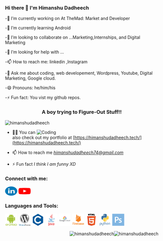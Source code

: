 ### Hi there 👋 I'm Himanshu Dadheech
-🔭 I’m currently working on At TheMad: Market and Developer



-🌱 I’m currently learning Android


-👯 I’m looking to collaborate on ...Marketing,Internships, and Digital Marketing

-🤔 I’m looking for help with ...

-📫 How to reach me: linkedin ,Instagram

-💬 Ask me about coding, web developement, Wordpress, Youtube, Digital Marketing, Google cloud.

-😄 Pronouns: he/him/his

-⚡ Fun fact: You vist my github repos.

<!--
**himanshudadheech/himanshudadheech** is a ✨ _special_ ✨ repository because its `README.md` (this file) appears on your GitHub profile.

Here are some ideas to get you started:

- 🔭 I’m currently working on At Themad: MArket and Developer
- 🌱 I’m currently learning ...Android
- 👯 I’m looking to collaborate on ...Marketing,Internships, and Digital Marketing
- 🤔 I’m looking for help with ...
- 💬 Ask me about ...
- 📫 How to reach me: ...
- 😄 Pronouns: ...
- ⚡ Fun fact: ...
-->
<h3 align="center">A boy trying to Figure-Out Stuff!!</h3>

<p align="left"> <img src="https://komarev.com/ghpvc/?username=himanshudadheech&label=Profile%20views&color=129e00&style=plastic" alt="himanshudadheech" /> </p>
<img align="right" alt="Coding" width="400" src="https://cdn.dribbble.com/users/2646423/screenshots/5507196/computer.gif">

- 👨‍💻 You can also check out my portfolio at [https://himanshudadheech.tech/](https://himanshudadheech.tech/)

- 📫 How to reach me *himanshudadheech74@gmail.com*

- ⚡ Fun fact *I think I am funny XD*

<h3 align="left">Connect with me:</h3>
<p align="left">
<!-- <a href="https://twitter.com/" target="blank"><img align="center" src="https://cdn.jsdelivr.net/npm/simple-icons@3.0.1/icons/twitter.svg" alt="himanshu dadheech" height="30" width="40" /></a> -->
<a href="https://www.linkedin.com/in/himanshudadheech/" target="blank"><img align="center" src="https://github.com/himanshudadheech/Resouce-Icon/blob/main/linkedin.svg" alt="himanshudadheech" height="30" width="40" /></a>
<a href="https://www.youtube.com/channel/UCHAcoZ9mcQQyfKYjy5YPXEA" target="blank"><img align="center" src="https://github.com/himanshudadheech/Resouce-Icon/blob/main/youtube.svg" alt="himanshu_dadheech_" height="30" width="40" /></a>
</p>

<h3 align="left">Languages and Tools:</h3>

<p align="left"> 
  <img src="https://github.com/devicons/devicon/blob/master/icons/android/android-plain-wordmark.svg" alt="android" width="40" height="40"/>
  <img src="https://github.com/devicons/devicon/blob/master/icons/wordpress/wordpress-original.svg" alt= "wordpress" width="40" height="40"/>
  <img src="https://github.com/devicons/devicon/blob/master/icons/c/c-plain.svg" alt="c" width="40" height= "40"/>                                                                   <img src="https://github.com/devicons/devicon/blob/master/icons/java/java-original-wordmark.svg" alt= "java" width="40" height="40"/>                                             <img src="https://github.com/devicons/devicon/blob/master/icons/googlecloud/googlecloud-original-wordmark.svg" alt= "Google cloud" width="40" height="40"/>                   
  <img src="https://github.com/devicons/devicon/blob/master/icons/firebase/firebase-plain-wordmark.svg" alt= "firebase" width="40" height="40"/>                                     <img src="https://github.com/devicons/devicon/blob/master/icons/html5/html5-original-wordmark.svg" alt= "Html" width="40" height="40"/>                                           <img src="https://github.com/devicons/devicon/blob/master/icons/python/python-original-wordmark.svg" alt= "Python" width="40" height="40"/>                                       <img src="https://github.com/devicons/devicon/blob/master/icons/photoshop/photoshop-plain.svg" alt= "Photoshop" width="40" height="40"/> 
       
</p>

 <p align="right">
      <img align="right" src="https://github-readme-stats.vercel.app/api/top-langs?username=himanshudadheech&show_icons=true&locale=en&layout=compact" alt="himanshudadheech" />         <img align="right" src="https://github-readme-stats.vercel.app/api?username=himanshudadheech&show_icons=true&theme=tokyonight" alt="himanshudadheech" />
  
  </p>

  



<!-- <p>&nbsp;<img align="right" src="https://github-readme-stats.vercel.app/api?username=himanshudadheech&show_icons=true&locale=en" alt="himanshudadheech" /></p> -->




<!--
<h3 align="left">Languages and Tools:</h3>
<p align="left"> <a href="https://www.cprogramming.com/" target="_blank"> <img src="https://devicons.github.io/devicon/devicon.git/icons/c/c-original.svg" alt="c" width="40" height="40"/> </a> <a href="https://www.w3schools.com/cpp/" target="_blank"> <img src="https://devicons.github.io/devicon/devicon.git/icons/cplusplus/cplusplus-original.svg" alt="cplusplus" width="40" height="40"/> </a> <a href="https://www.w3schools.com/css/" target="_blank"> <img src="https://devicons.github.io/devicon/devicon.git/icons/css3/css3-original-wordmark.svg" alt="css3" width="40" height="40"/> </a> <a href="https://www.figma.com/" target="_blank"> <img src="https://www.vectorlogo.zone/logos/figma/figma-icon.svg" alt="figma" width="40" height="40"/> </a> <a href="https://flutter.dev" target="_blank"> <img src="https://www.vectorlogo.zone/logos/flutterio/flutterio-icon.svg" alt="flutter" width="40" height="40"/> </a> <a href="https://git-scm.com/" target="_blank"> <img src="https://www.vectorlogo.zone/logos/git-scm/git-scm-icon.svg" alt="git" width="40" height="40"/> </a> <a href="https://www.w3.org/html/" target="_blank"> <img src="https://devicons.github.io/devicon/devicon.git/icons/html5/html5-original-wordmark.svg" alt="html5" width="40" height="40"/> </a> <a href="https://www.linux.org/" target="_blank"> <img src="https://devicons.github.io/devicon/devicon.git/icons/linux/linux-original.svg" alt="linux" width="40" height="40"/> </a> <a href="https://www.photoshop.com/en" target="_blank"> <img src="https://devicons.github.io/devicon/devicon.git/icons/photoshop/photoshop-plain.svg" alt="photoshop" width="40" height="40"/> </a> <a href="https://www.python.org" target="_blank"> <img src="https://devicons.github.io/devicon/devicon.git/icons/python/python-original.svg" alt="python" width="40" height="40"/> </a> </p>
-->
